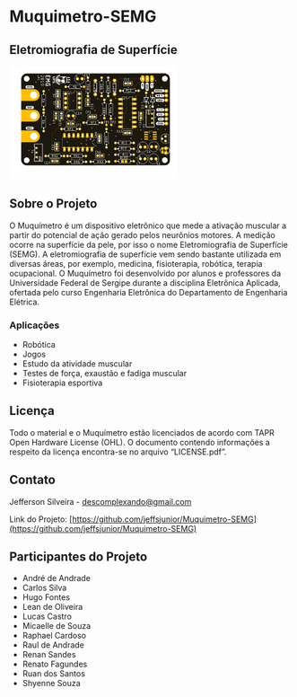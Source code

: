 # Muquimetro-SEMG 

## Eletromiografia de Superfície

<img src="images/Eletromiografia.png" width="300">

## Sobre o Projeto

  O Muquímetro é um dispositivo eletrônico que mede a ativação muscular a partir do potencial de ação gerado pelos neurônios motores. A medição ocorre na superfície da pele, por isso o nome Eletromiografia de Superfície (SEMG). A eletromiografia de superfície vem sendo bastante utilizada em diversas áreas, por exemplo, medicina, fisioterapia, robótica, terapia ocupacional. O Muquímetro foi desenvolvido por alunos e professores da Universidade Federal de Sergipe durante a disciplina Eletrônica Aplicada, ofertada pelo curso Engenharia Eletrônica do Departamento de Engenharia Elétrica.

### Aplicações
* Robótica
* Jogos
* Estudo da atividade muscular
* Testes de força, exaustão e fadiga muscular
* Fisioterapia esportiva

## Licença
Todo o material e o Muquímetro estão licenciados de acordo com TAPR Open Hardware License (OHL). O documento contendo informações a respeito da licença encontra-se no arquivo “LICENSE.pdf”.

## Contato

Jefferson Silveira - descomplexando@gmail.com

Link do Projeto: [https://github.com/jeffsjunior/Muquimetro-SEMG](https://github.com/jeffsjunior/Muquimetro-SEMG)


## Participantes do Projeto
* André de Andrade
* Carlos Silva
* Hugo Fontes
* Lean de Oliveira
* Lucas Castro
* Micaelle de Souza
* Raphael Cardoso
* Raul de Andrade
* Renan Sandes
* Renato Fagundes
* Ruan dos Santos
* Shyenne Souza









